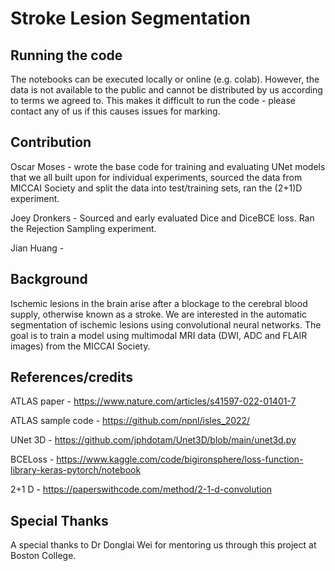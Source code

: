 # Stroke Lesion Segmentation

## Running the code
The notebooks can be executed locally or online (e.g. colab). However, the data is not available to the public and cannot be distributed by us according to terms we agreed to. This makes it difficult to run the code - please contact any of us if this causes issues for marking.

## Contribution
Oscar Moses - wrote the base code for training and evaluating UNet models that we all built upon for individual experiments, sourced the data from MICCAI Society and split the data into test/training sets, ran the (2+1)D experiment.

Joey Dronkers - Sourced and early evaluated Dice and DiceBCE loss. Ran the Rejection Sampling experiment. 

Jian Huang - 

## Background
Ischemic lesions in the brain arise after a blockage to the cerebral blood supply, otherwise known as a stroke. We are interested in the automatic segmentation of ischemic lesions using convolutional neural networks. The goal is to train a model using multimodal MRI data (DWI, ADC and FLAIR images) from the MICCAI Society. 


## References/credits
ATLAS paper - https://www.nature.com/articles/s41597-022-01401-7 

ATLAS sample code - https://github.com/npnl/isles_2022/ 

UNet 3D - https://github.com/jphdotam/Unet3D/blob/main/unet3d.py 

BCELoss - https://www.kaggle.com/code/bigironsphere/loss-function-library-keras-pytorch/notebook 

2+1 D - https://paperswithcode.com/method/2-1-d-convolution 


## Special Thanks
A special thanks to Dr Donglai Wei for mentoring us through this project at Boston College.
